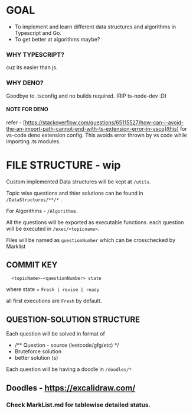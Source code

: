 <!-- Doodles - https://excalidraw.com/ -->

# GOAL

- To implement and learn different data structures and algorithms in Typescript and Go.
- To get better at algorithms maybe?

### WHY TYPESCRIPT?

cuz its easier than js.

### WHY DENO?

Goodbye to .tsconfig and no builds required. (RIP ts-node-dev :D)

#### NOTE FOR DENO
 refer - [https://stackoverflow.com/questions/65115527/how-can-i-avoid-the-an-import-path-cannot-end-with-ts-extension-error-in-vsco](this) for vs-code deno extension config. This avoids error thrown by vs code while importing .ts modules.


# FILE STRUCTURE - wip

Custom implemented Data structures will be kept at `/utils`.

Topic wise questions and thier solutions can be found in
`/DataStructures/**/*` .

For Algorithms - `/Algorithms`.

All the questions will be exported as executable functions. each question will be executed in `/exec/<topicname>`.

Files will be named as `questionNumber` which can be crosschecked by Marklist

## COMMIT KEY

```
  <topicName>-<questionNumber> state
```

where state = `Fresh | revise | ready`

all first executions are `Fresh` by default.

## QUESTION-SOLUTION STRUCTURE

Each question will be solved in format of

- /\*\* Question - source (leetcode/gfg/etc) \*/
- Bruteforce solution
- better solution (s)

Each question will be having a doodle in `/doodles/*`

## Doodles - https://excalidraw.com/

### Check MarkList.md for tablewise detailed status.
